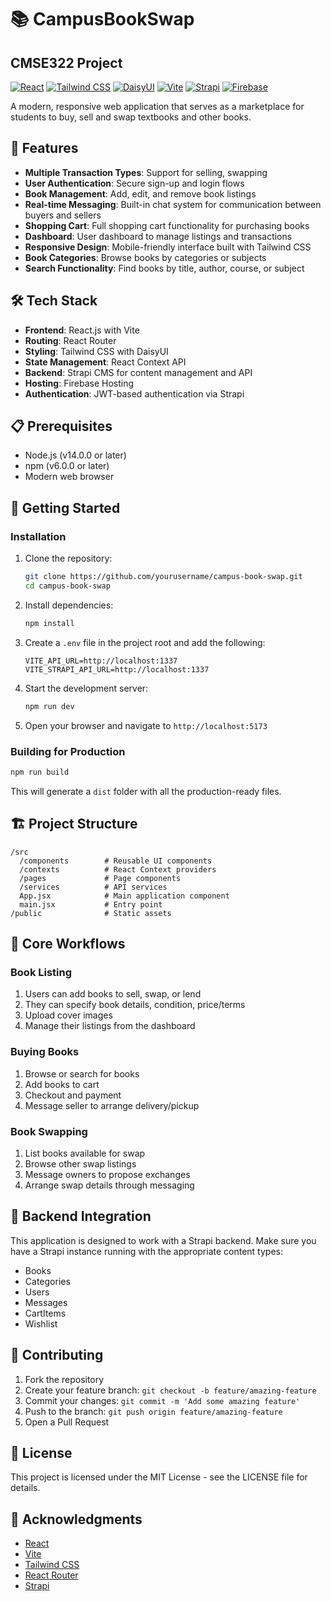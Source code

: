 # 📚 CampusBookSwap
## CMSE322 Project

[![React](https://img.shields.io/badge/React-19.1.0-61DAFB?logo=react&logoColor=white)](https://reactjs.org/)
[![Tailwind CSS](https://img.shields.io/badge/Tailwind_CSS-4.0.17-38B2AC?logo=tailwind-css&logoColor=white)](https://tailwindcss.com/)
[![DaisyUI](https://img.shields.io/badge/DaisyUI-5.0.9-5A0EF8?logo=daisyui&logoColor=white)](https://daisyui.com/)
[![Vite](https://img.shields.io/badge/Vite-6.2.0-646CFF?logo=vite&logoColor=white)](https://vitejs.dev/)
[![Strapi](https://img.shields.io/badge/Strapi-4.15.0-2F2E8B?logo=strapi&logoColor=white)](https://strapi.io/)
[![Firebase](https://img.shields.io/badge/Firebase-Hosting-FFCA28?logo=firebase&logoColor=white)](https://firebase.google.com/)

A modern, responsive web application that serves as a marketplace for students to buy, sell and swap textbooks and other books.

## 🚀 Features

- **Multiple Transaction Types**: Support for selling, swapping
- **User Authentication**: Secure sign-up and login flows
- **Book Management**: Add, edit, and remove book listings
- **Real-time Messaging**: Built-in chat system for communication between buyers and sellers
- **Shopping Cart**: Full shopping cart functionality for purchasing books
- **Dashboard**: User dashboard to manage listings and transactions
- **Responsive Design**: Mobile-friendly interface built with Tailwind CSS
- **Book Categories**: Browse books by categories or subjects
- **Search Functionality**: Find books by title, author, course, or subject

## 🛠️ Tech Stack

- **Frontend**: React.js with Vite
- **Routing**: React Router
- **Styling**: Tailwind CSS with DaisyUI
- **State Management**: React Context API
- **Backend**: Strapi CMS for content management and API
- **Hosting**: Firebase Hosting
- **Authentication**: JWT-based authentication via Strapi

## 📋 Prerequisites

- Node.js (v14.0.0 or later)
- npm (v6.0.0 or later)
- Modern web browser

## 🏁 Getting Started

### Installation

1. Clone the repository:
   ```bash
   git clone https://github.com/yourusername/campus-book-swap.git
   cd campus-book-swap
   ```

2. Install dependencies:
   ```bash
   npm install
   ```

3. Create a `.env` file in the project root and add the following:
   ```
   VITE_API_URL=http://localhost:1337
   VITE_STRAPI_API_URL=http://localhost:1337
   ```

4. Start the development server:
   ```bash
   npm run dev
   ```

5. Open your browser and navigate to `http://localhost:5173`

### Building for Production

```bash
npm run build
```

This will generate a `dist` folder with all the production-ready files.

## 🏗️ Project Structure

```
/src
  /components        # Reusable UI components
  /contexts          # React Context providers
  /pages             # Page components
  /services          # API services
  App.jsx            # Main application component
  main.jsx           # Entry point
/public              # Static assets
```

## 🔄 Core Workflows

### Book Listing

1. Users can add books to sell, swap, or lend
2. They can specify book details, condition, price/terms
3. Upload cover images
4. Manage their listings from the dashboard

### Buying Books

1. Browse or search for books
2. Add books to cart
3. Checkout and payment
4. Message seller to arrange delivery/pickup

### Book Swapping

1. List books available for swap
2. Browse other swap listings
3. Message owners to propose exchanges
4. Arrange swap details through messaging


## 🔌 Backend Integration

This application is designed to work with a Strapi backend. Make sure you have a Strapi instance running with the appropriate content types:

- Books
- Categories
- Users
- Messages
- CartItems
- Wishlist

## 🤝 Contributing

1. Fork the repository
2. Create your feature branch: `git checkout -b feature/amazing-feature`
3. Commit your changes: `git commit -m 'Add some amazing feature'`
4. Push to the branch: `git push origin feature/amazing-feature`
5. Open a Pull Request

## 📝 License

This project is licensed under the MIT License - see the LICENSE file for details.

## 🙏 Acknowledgments

- [React](https://reactjs.org/)
- [Vite](https://vitejs.dev/)
- [Tailwind CSS](https://tailwindcss.com/)
- [React Router](https://reactrouter.com/)
- [Strapi](https://strapi.io/)
